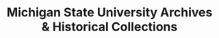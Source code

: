 ---
layout: repo
title: "Michigan State University Archives & Historical Collections"
id: 3937
permalink: repos/3937/
---